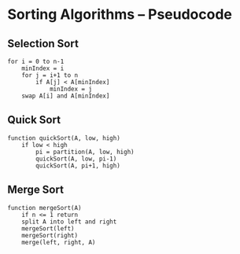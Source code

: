 # Sorting Algorithms – Pseudocode

## Selection Sort
```
for i = 0 to n-1
    minIndex = i
    for j = i+1 to n
        if A[j] < A[minIndex]
            minIndex = j
    swap A[i] and A[minIndex]
```

## Quick Sort
```
function quickSort(A, low, high)
    if low < high
        pi = partition(A, low, high)
        quickSort(A, low, pi-1)
        quickSort(A, pi+1, high)
```

## Merge Sort
```
function mergeSort(A)
    if n <= 1 return
    split A into left and right
    mergeSort(left)
    mergeSort(right)
    merge(left, right, A)
```
